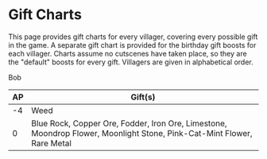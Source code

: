 # Gift Charts

This page provides gift charts for every villager, covering every possible gift in the game. A separate gift chart is provided for the birthday gift boosts for each villager. Charts assume no cutscenes have taken place, so they are the "default" boosts for every gift. Villagers are given in alphabetical order.

Bob

| AP | Gift(s) |
|---|---|
|-4|Weed|
|0|Blue Rock, Copper Ore, Fodder, Iron Ore, Limestone, Moondrop Flower, Moonlight Stone, Pink-Cat-Mint Flower, Rare Metal|

